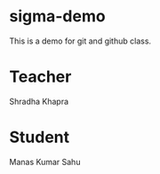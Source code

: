 # sigma-demo
This is a demo for git and github class.

# Teacher 
Shradha Khapra

# Student
Manas Kumar Sahu
